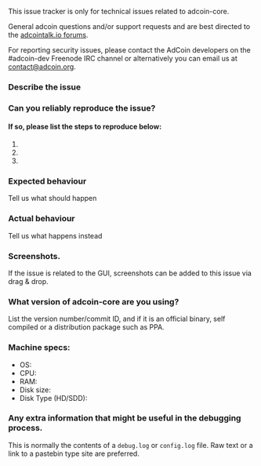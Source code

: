 <!--- Remove sections that do not apply -->

This issue tracker is only for technical issues related to adcoin-core.

General adcoin questions and/or support requests and are best directed to the [adcointalk.io forums](https://adcointalk.io/).

For reporting security issues, please contact the AdCoin developers on the #adcoin-dev Freenode IRC channel or alternatively you can email us at contact@adcoin.org.

### Describe the issue

### Can you reliably reproduce the issue?
#### If so, please list the steps to reproduce below:
1.
2.
3.

### Expected behaviour
Tell us what should happen

### Actual behaviour
Tell us what happens instead

### Screenshots.
If the issue is related to the GUI, screenshots can be added to this issue via drag & drop.

### What version of adcoin-core are you using?
List the version number/commit ID, and if it is an official binary, self compiled or a distribution package such as PPA.

### Machine specs:
- OS:
- CPU:
- RAM:
- Disk size:
- Disk Type (HD/SDD):

### Any extra information that might be useful in the debugging process.
This is normally the contents of a `debug.log` or `config.log` file. Raw text or a link to a pastebin type site are preferred.
